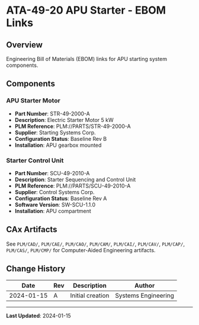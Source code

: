 # ATA-49-20 APU Starter - EBOM Links

## Overview

Engineering Bill of Materials (EBOM) links for APU starting system components.

## Components

### APU Starter Motor
- **Part Number**: STR-49-2000-A
- **Description**: Electric Starter Motor 5 kW
- **PLM Reference**: PLM://PARTS/STR-49-2000-A
- **Supplier**: Starting Systems Corp.
- **Configuration Status**: Baseline Rev B
- **Installation**: APU gearbox mounted

### Starter Control Unit
- **Part Number**: SCU-49-2010-A
- **Description**: Starter Sequencing and Control Unit
- **PLM Reference**: PLM://PARTS/SCU-49-2010-A
- **Supplier**: Control Systems Corp.
- **Configuration Status**: Baseline Rev A
- **Software Version**: SW-SCU-1.1.0
- **Installation**: APU compartment

## CAx Artifacts

See `PLM/CAD/`, `PLM/CAE/`, `PLM/CAO/`, `PLM/CAM/`, `PLM/CAI/`, `PLM/CAV/`, `PLM/CAP/`, `PLM/CAS/`, `PLM/CMP/` for Computer-Aided Engineering artifacts.

## Change History

| Date | Rev | Description | Author |
|------|-----|-------------|--------|
| 2024-01-15 | A | Initial creation | Systems Engineering |

---

**Last Updated**: 2024-01-15
